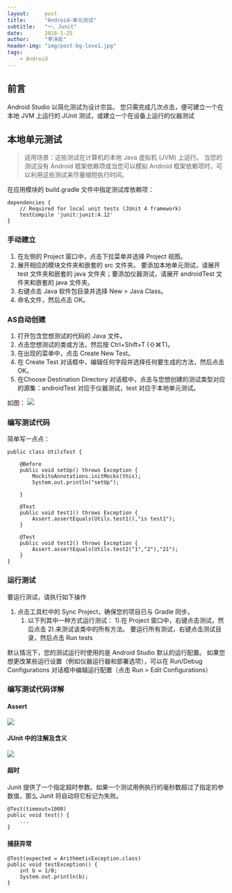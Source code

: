 ```yaml
---
layout:     post
title:      "Android—单元测试"
subtitle:   "一、Junit"
date:       2018-1-25
author:     "李洋彪"
header-img: "img/post-bg-love1.jpg"
tags:
    - Android
---
```


## 前言
Android Studio 以简化测试为设计宗旨。 您只需完成几次点击，便可建立一个在本地 JVM 上运行的 JUnit 测试，或建立一个在设备上运行的仪器测试

## 本地单元测试

> 适用场景：这些测试在计算机的本地 Java 虚拟机 (JVM) 上运行。 当您的测试没有 Android 框架依赖项或当您可以模拟 Android 框架依赖项时，可以利用这些测试来尽量缩短执行时间。

在应用模块的 build.gradle 文件中指定测试库依赖项：

	dependencies {
	    // Required for local unit tests (JUnit 4 framework)
	    testCompile 'junit:junit:4.12'
	}

### 手动建立 
1. 在左侧的 Project 窗口中，点击下拉菜单并选择 Project 视图。 
2. 展开相应的模块文件夹和嵌套的 src 文件夹。 要添加本地单元测试，请展开 test 文件夹和嵌套的 java 文件夹；要添加仪器测试，请展开 androidTest 文件夹和嵌套的 java 文件夹。
3. 右键点击 Java 软件包目录并选择 New > Java Class。
4. 命名文件，然后点击 OK。

### AS自动创建

1. 打开包含您想测试的代码的 Java 文件。
2. 点击您想测试的类或方法，然后按 Ctrl+Shift+T (⇧⌘T)。
3. 在出现的菜单中，点击 Create New Test。
4. 在 Create Test 对话框中，编辑任何字段并选择任何要生成的方法，然后点击 OK。
5. 在Choose Destination Directory 对话框中，点击与您想创建的测试类型对应的源集：androidTest 对应于仪器测试，test 对应于本地单元测试。

如图：
![](https://i.imgur.com/EJBEzAI.png)

### 编写测试代码
简单写一点点：

	public class UtilsTest {

	    @Before
	    public void setUp() throws Exception {
	        MockitoAnnotations.initMocks(this);
	        System.out.println("setUp");
	
	    }
	
	    @Test
	    public void test1() throws Exception {
	        Assert.assertEquals(Utils.test1(),"is test1");
	    }
	
	    @Test
	    public void test2() throws Exception {
	        Assert.assertEquals(Utils.test2("1","2"),"21");
	    }
	}

### 运行测试
要运行测试，请执行如下操作

1. 点击工具栏中的 Sync Project，确保您的项目已与 Gradle 同步。
	1. 以下列其中一种方式运行测试：
	1).在 Project 窗口中，右键点击测试，然后点击
	2).来测试该类中的所有方法。 要运行所有测试，右键点击测试目录，然后点击 Run tests

默认情况下，您的测试运行时使用的是 Android Studio 默认的运行配置。 如果您想更改某些运行设置（例如仪器运行器和部署选项），可以在 Run/Debug Configurations 对话框中编辑运行配置（点击 Run > Edit Configurations）


### 编写测试代码详解
#### Assert
![](https://i.imgur.com/cvpA2O0.png)

#### JUnit 中的注解及含义
![](https://i.imgur.com/FYTMZjK.png)

#### 超时
Junit 提供了一个指定超时参数。如果一个测试用例执行的毫秒数超过了指定的参数值，那么 Junit 将自动将它标记为失败。

	@Test(timeout=1000)
	public void test() {
	    ...
	}

#### 捕获异常

    @Test(expected = ArithmeticException.class)
    public void testException() {
        int b = 1/0;
        System.out.println(b);
    }